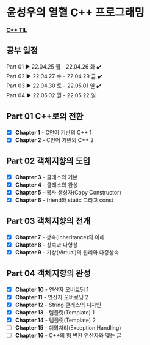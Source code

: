 # 윤성우의 열혈 C++ 프로그래밍

[**C++ TIL**](https://github.com/sookyeongyeom/today-i-learned/tree/master/01.%20Language/C%2B%2B)

## 공부 일정

Part 01 ▶ 22.04.25 월 - 22.04.26 화 ✔️  
Part 02 ▶ 22.04.27 수 - 22.04.29 금 ✔️  
Part 03 ▶ 22.04.30 토 - 22.05.01 일 ✔️  
Part 04 ▶ 22.05.02 월 - 22.05.22 일

## Part 01 C++로의 전환

- [X] <b>Chapter 1</b> - C언어 기반의 C++ 1 
- [X] <b>Chapter 2</b> - C언어 기반의 C++ 2
 
## Part 02 객체지향의 도입

- [X] <b>Chapter 3</b> - 클래스의 기본
- [X] <b>Chapter 4</b> - 클래스의 완성
- [X] <b>Chapter 5</b> - 복사 생성자(Copy Constructor)
- [X] <b>Chapter 6</b> - friend와 static 그리고 const

## Part 03 객체지향의 전개

- [X] <b>Chapter 7</b> - 상속(Inheritance)의 이해
- [X] <b>Chapter 8</b> - 상속과 다형성
- [X] <b>Chapter 9</b> - 가상(Virtual)의 원리와 다중상속

## Part 04 객체지향의 완성

- [X] <b>Chapter 10</b> - 연산자 오버로딩 1
- [X] <b>Chapter 11</b> - 연산자 오버로딩 2
- [X] <b>Chapter 12</b> - String 클래스의 디자인
- [X] <b>Chapter 13</b> - 템플릿(Template) 1
- [X] <b>Chapter 14</b> - 템플릿(Template) 2
- [ ] <b>Chapter 15</b> - 예외처리(Exception Handling)
- [ ] <b>Chapter 16</b> - C++의 형 변환 연산자와 맺는 글
